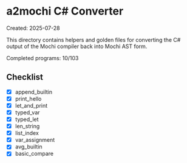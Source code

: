 # a2mochi C# Converter

Created: 2025-07-28

This directory contains helpers and golden files for converting the C# output of the Mochi compiler back into Mochi AST form.

Completed programs: 10/103

## Checklist
- [x] append_builtin
- [x] print_hello
- [x] let_and_print
- [x] typed_var
- [x] typed_let
- [x] len_string
- [x] list_index
- [x] var_assignment
- [x] avg_builtin
- [x] basic_compare
